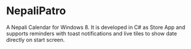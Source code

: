 # NepaliPatro

A Nepali Calendar for Windows 8. It is developed in C# as Store App and supports reminders with toast notifications and live tiles to show date directly on start screen.
